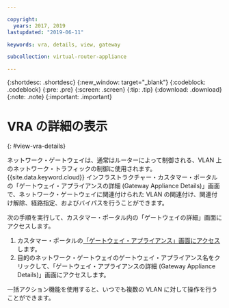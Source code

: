 ```yaml
---

copyright:
  years: 2017, 2019
lastupdated: "2019-06-11"

keywords: vra, details, view, gateway

subcollection: virtual-router-appliance

---
```


{:shortdesc: .shortdesc}
{:new_window: target="_blank"}
{:codeblock: .codeblock}
{:pre: .pre}
{:screen: .screen}
{:tip: .tip}
{:download: .download}
{:note: .note}
{:important: .important}

# VRA の詳細の表示
{: #view-vra-details}

ネットワーク・ゲートウェイは、通常はルーターによって制御される、VLAN 上のネットワーク・トラフィックの制御に使用されます。 {{site.data.keyword.cloud}} インフラストラクチャー・カスタマー・ポータルの「ゲートウェイ・アプライアンスの詳細 (Gateway Appliance Details)」画面で、ネットワーク・ゲートウェイに関連付けられた VLAN の関連付け、関連付け解除、経路指定、およびバイパスを行うことができます。

次の手順を実行して、カスタマー・ポータル内の「ゲートウェイの詳細」画面にアクセスします。

1. カスタマー・ポータルの[「ゲートウェイ・アプライアンス」画面にアクセス](/docs/infrastructure/virtual-router-appliance?topic=virtual-router-appliance-view-all-vras)します。
2. 目的のネットワーク・ゲートウェイのゲートウェイ・アプライアンス名をクリックして、「ゲートウェイ・アプライアンスの詳細 (Gateway Appliance Details)」画面にアクセスします。

一括アクション機能を使用すると、いつでも複数の VLAN に対して操作を行うことができます。
